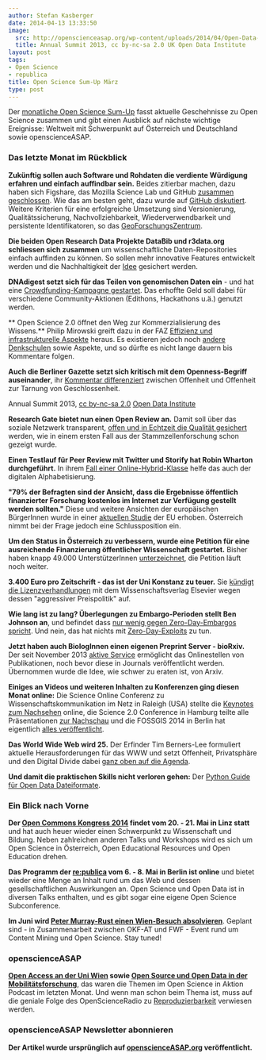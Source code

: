 ```yaml
---
author: Stefan Kasberger
date: 2014-04-13 13:33:50
image:
  src: http://openscienceasap.org/wp-content/uploads/2014/04/Open-Data-Institute-Annual-Summit-580x386.jpg
  title: Annual Summit 2013, cc by-nc-sa 2.0 UK Open Data Institute
layout: post
tags:
- Open Science
- republica
title: Open Science Sum-Up März
type: post
---
```


Der [monatliche Open Science Sum-Up](http://openscienceasap.org/social/monthly-sum-up/) fasst aktuelle Geschehnisse zu Open Science zusammen und gibt einen Ausblick auf nächste wichtige Ereignisse: Weltweit mit Schwerpunkt auf Österreich und Deutschland sowie openscienceASAP.

### Das letzte Monat im Rückblick

**Zukünftig sollen auch Software und Rohdaten die verdiente Würdigung erfahren und einfach auffindbar sein.** Beides zitierbar machen, dazu haben sich Figshare, das Mozilla Science Lab und GitHub [zusammen geschlossen](http://figshare.com/blog/Working_with_Github_and_Mozilla_to_enable_Code_as_a_Research_Output_/117). Wie das am besten geht, dazu wurde auf [GitHub diskutiert](https://github.com/mozillascience/code-research-object/issues/12). Weitere Kriterien für eine erfolgreiche Umsetzung sind Versionierung, Qualitätssicherung, Nachvollziehbarkeit, Wiederverwendbarkeit und persistente Identifikatoren, so das [GeoForschungsZentrum](http://www.gfz-potsdam.de/forschung/ueberblick/technologietransfer-zentren/cegit/projekte/sciforge/).

**Die beiden Open Research Data Projekte DataBib und r3data.org schliessen sich zusammen** um wissenschaftliche Daten-Repositories einfach auffinden zu können. So sollen mehr innovative Features entwickelt werden und die Nachhaltigkeit der [Idee](http://www.re3data.org/2014/03/datacite-re3data-org-databib-collaboration/) gesichert werden.

**DNAdigest setzt sich für das Teilen von genomischen Daten ein** - und hat eine [Crowdfunding-Kampagne gestartet](https://www.indiegogo.com/projects/dna-digest-collaborative-data-cures-genetic-diseases). Das erhoffte Geld soll dabei für verschiedene Community-Aktionen (Edithons, Hackathons u.ä.) genutzt werden.

** Open Science 2.0 öffnet den Weg zur Kommerzialisierung des Wissens.** Philip Mirowski greift dazu in der FAZ [Effizienz und infrastrukturelle Aspekte](http://www.faz.net/aktuell/feuilleton/geisteswissenschaften/das-digitale-denken-iii-die-offene-wissenschaft-und-ihre-freunde-12862246-p3.html) heraus. Es existieren jedoch noch [andere Denkschulen](http://book.openingscience.org/basics_background/open_science_one_term_five_schools_of_thought.html) sowie Aspekte, und so dürfte es nicht lange dauern bis Kommentare folgen.

**Auch die Berliner Gazette setzt sich kritisch mit dem Openness-Begriff auseinander**, ihr [Kommentar differenziert](http://berlinergazette.de/kritik-an-open-konjunktur/) zwischen Offenheit und Offenheit zur Tarnung von Geschlossenheit.

 Annual Summit 2013, [cc by-nc-sa 2.0](https://creativecommons.org/licenses/by-nc-sa/2.0/) [Open Data Institute](https://www.flickr.com/photos/ukodi/)

**Research Gate bietet nun einen Open Review an.** Damit soll über das soziale Netzwerk transparent, [offen und in Echtzeit die Qualität gesichert](http://www.spektrum.de/alias/transparente-forschung/wir-setzen-auf-den-schwarmcharakter/1257422) werden, wie in einem ersten Fall aus der Stammzellenforschung schon gezeigt wurde.

**Einen Testlauf für Peer Review mit Twitter und Storify hat Robin Wharton durchgeführt.** In ihrem [Fall einer Online-Hybrid-Klasse](http://learning.instructure.com/2014/03/using-twitter-and-storify-for-multimodal-peer-review-in-onlinehybrid-classes/) helfe das auch der digitalen Alphabetisierung.

**"79% der Befragten sind der Ansicht, dass die Ergebnisse öffentlich finanzierter Forschung kostenlos im Internet zur Verfügung gestellt werden sollten."** Diese und weitere Ansichten der europäischen BürgerInnen wurde in einer [aktuellen Studie](http://scienceblog.at/was-h%C3%A4lt-%C3%B6sterreich-von-wissenschaft-und-technologie-%E2%80%94-ergebnisse-der-neuen-eu-umfrage-spezial-eurob#.UyxSyKbUKY5) der EU erhoben. Österreich nimmt bei der Frage jedoch eine Schlussposition ein.

**Um den Status in Österreich zu verbessern, wurde eine Petition für eine ausreichende Finanzierung öffentlicher Wissenschaft gestartet.** Bisher haben knapp 49.000 UnterstützerInnen [unterzeichnet](http://www.wissenschaft-ist-zukunft.at/), die Petition läuft noch weiter.

**3.400 Euro pro Zeitschrift - das ist der Uni Konstanz zu teuer.** Sie [kündigt die Lizenzverhandlungen](http://www.tagesspiegel.de/wissen/teure-wissenschaftsverlage-uni-konstanz-trennt-sich-von-elsevier/9678390.html) mit dem Wissenschaftsverlag Elsevier wegen dessen "aggressiver Preispolitik" auf.

**Wie lang ist zu lang? Überlegungen zu Embargo-Perioden stellt Ben Johnson an**, und befindet dass [nur wenig gegen Zero-Day-Embargos spricht](http://ersatzben.wordpress.com/2014/03/05/thoughts-on-journal-embargoes/). Und nein, das hat nichts mit [Zero-Day-Exploits](http://de.wikipedia.org/wiki/Exploit#Zero-Day-Exploit) zu tun.

**Jetzt haben auch BiologInnen einen eigenen Preprint Server - bioRxiv.** Der seit November 2013 [aktive Service](http://biorxiv.org) ermöglicht das Onlinestellen von Publikationen, noch bevor diese in Journals veröffentlicht werden. Übernommen wurde die Idee, wie schwer zu eraten ist, von Arxiv.

**Einiges an Videos und weiteren Inhalten zu Konferenzen ging diesen Monat online:** Die Science Online Conferenz zu Wissenschaftskommunikation im Netz in Raleigh (USA) stellte die [Keynotes zum Nachsehen](http://scienceonline.com/live/archive/?tag=scio14) online, die Science 2.0 Conference in Hamburg teilte alle Präsentationen [zur Nachschau](http://www.science20-conference.de/programme/) und die FOSSGIS 2014 in Berlin hat eigentlich [alles veröffentlicht](http://www.fossgis.de/wiki/Konferenz_2014/Videoaufzeichnung).

**Das World Wide Web wird 25.** Der Erfinder Tim Berners-Lee formuliert aktuelle Herausforderungen für das WWW und setzt Offenheit, Privatsphäre und den Digital Divide dabei [ganz oben auf die Agenda](http://www.webat25.org/).

**Und damit die praktischen Skills nicht verloren gehen:** Der [Python Guide für Open Data Dateiformate](http://opendata.stackexchange.com/questions/1208/a-python-guide-for-open-data-file-formats/1210?stw=2#1210).

### Ein Blick nach Vorne

**Der [Open Commons Kongress 2014](http://opencommons.public1.linz.at/oc14) findet vom 20. - 21. Mai in Linz statt** und hat auch heuer wieder einen Schwerpunkt zu Wissenschaft und Bildung. Neben zahlreichen anderen Talks und Workshops wird es sich um Open Science in Österreich, Open Educational Resources und Open Education drehen.

**Das Programm der [re:publica](http://re-publica.de/) vom 6. - 8. Mai in Berlin ist online** und bietet wieder eine Menge an Inhalt rund um das Web und dessen gesellschaftlichen Auswirkungen an. Open Science und Open Data ist in diversen Talks enthalten, und es gibt sogar eine eigene Open Science Subconference.

**Im Juni wird [Peter Murray-Rust einen Wien-Besuch absolvieren](http://de.wikipedia.org/wiki/Peter_Murray-Rust)**. Geplant sind - in Zusammenarbeit zwischen OKF-AT und FWF - Event rund um Content Mining und Open Science. Stay tuned!

### openscienceASAP

**[Open Access an der Uni Wien](http://openscienceasap.org/stream/2014/03/10/osia4-open-access-an-der-uni-wien/) sowie [Open Source und Open Data in der Mobilitätsforschung](http://openscienceasap.org/stream/2014/03/27/osia5-mobilitaetsforschung/)**, das waren die Themen im Open Science in Aktion Podcast im letzten Monat. Und wenn man schon beim Thema ist, muss auf die geniale Folge des OpenScienceRadio zu [Reproduzierbarkeit](http://www.openscienceradio.de/2014/03/osr015-reproduzierbarkeit/) verwiesen werden.

### openscienceASAP Newsletter abonnieren

**Der Artikel wurde ursprünglich auf [openscienceASAP.org](http://openscienceasap.org/stream/2014/04/10/open-science-sum-up-maerz/) veröffentlicht.**